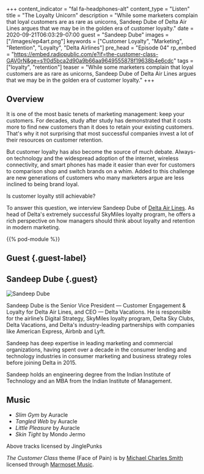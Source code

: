 +++
content_indicator = "fal fa-headphones-alt"
content_type = "Listen"
title = "The Loyalty Unicorn"
description = "While some marketers complain that loyal customers are as rare as unicorns, Sandeep Dube of Delta Air Lines argues that we may be in the golden era of customer loyalty."
date = 2020-09-21T06:03:29-07:00
guest = "Sandeep Dube"
images = ["/images/ep4art.png"]
keywords = ["Customer Loyalty", "Marketing", "Retention", "Loyalty", "Delta Airlines"]
pre_head = "Episode 04"
rp_embed = "https://embed.radiopublic.com/e?if=the-customer-class-GAV0rN&ge=s1!0d5bca2d90a9b66aa9649555878f19638b4e6cdc"
tags = ["loyalty", "retention"]
teaser = "While some marketers complain that loyal customers are as rare as unicorns, Sandeep Dube of Delta Air Lines argues that we may be in the golden era of customer loyalty."
+++

## Overview

It is one of the most basic tenets of marketing management: keep your customers. For decades, study after study has demonstrated that it costs more to find new customers than it does to retain your existing customers. That's why it not surprising that most successful companies invest a lot of their resources on customer retention. 

But customer loyalty has also become the source of much debate. Always-on technology and the widespread adoption of the internet, wireless connectivity, and smart phones has made it easier than ever for customers to comparison shop and switch brands on a whim. Added to this challenge are new generations of customers who many marketers argue are less inclined to being brand loyal.

Is customer loyalty still achievable?

To answer this question, we interview Sandeep Dube of [Delta Air Lines](https://www.delta.com). As head of Delta's extremely successful SkyMiles loyalty program, he offers a rich perspective on how managers should think about loyalty and retention in modern marketing.

{{% pod-module %}}

## Guest {.guest-label}
##  Sandeep Dube {.guest}

![Sandeep Dube](/images/sandeep-dube.jpg)

Sandeep Dube is the Senior Vice President — Customer Engagement & Loyalty for Delta Air Lines, and CEO — Delta Vacations. He is responsible for the airline’s Digital Strategy, SkyMiles loyalty program, Delta Sky Clubs, Delta Vacations, and Delta's industry-leading partnerships with companies like American Express, Airbnb and Lyft.

Sandeep has deep expertise in leading marketing and commercial organizations, having spent over a decade in the consumer lending and technology industries in consumer marketing and business strategy roles before joining Delta in 2015.

Sandeep holds an engineering degree from the Indian Institute of Technology and an MBA from the Indian Institute of Management.

## Music

- *Slim Gym* by Auracle
- *Tangled Web* by Auracle
- *Little Pleasure* by Auracle
- *Skin Tight* by Mondo Jermo

Above tracks licensed by JinglePunks

_The Customer Class_ theme (Face of Pain) is by [Michael Charles Smith](https://www.marmosetmusic.com/artists/michael-charles-smith) licensed through [Marmoset Music](https://www.marmosetmusic.com/).
